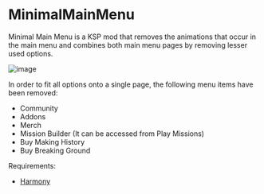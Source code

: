 # MinimalMainMenu

Minimal Main Menu is a KSP mod that removes the animations that occur in the main menu and 
combines both main menu pages by removing lesser used options.

![image](https://github.com/user-attachments/assets/e50a33ba-d9ff-44d9-bfff-8db54785b86b)

In order to fit all options onto a single page,
the following menu items have been removed:
* Community
* Addons
* Merch
* Mission Builder (It can be accessed from Play Missions)
* Buy Making History
* Buy Breaking Ground

Requirements:
* [Harmony](https://github.com/KSPModdingLibs/HarmonyKSP/releases/latest)